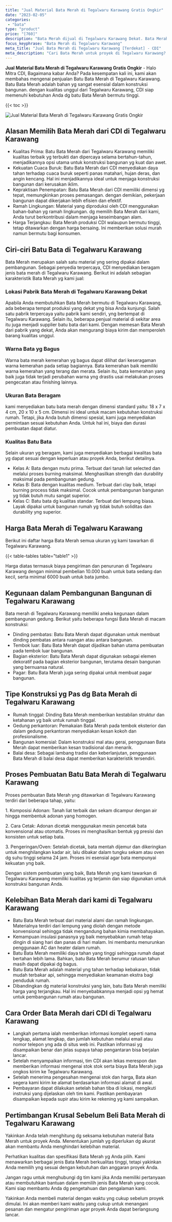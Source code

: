 ```yaml
---
title: "Jual Material Bata Merah di Tegalwaru Karawang Gratis Ongkir"
date: "2023-02-05"
categories:
 - "bata"
type: "product"
price: "[760]"
description: "Bata Merah dijual di Tegalwaru Karawang Dekat. Bata Merah ini sering dipakai dalam proyek pembangunan sebagai bahan bangunan yang tahan lama dan awet. Hubungi kami untuk informasi lebih lanjut."
focus_keyphrase: "Bata Merah di Tegalwaru Karawang"
meta_title: "Jual Bata Merah di Tegalwaru Karawang [Terdekat] - CDI"
meta_description: "Cari Bata Merah untuk proyek di Tegalwaru Karawang? Kami memiliki Bata Merah berkualitas untuk material dinding. Segera dapatkan penawaran terbaik."
---
```


**Jual Material Bata Merah di Tegalwaru Karawang Gratis Ongkir** - Halo Mitra CDI, Bagaimana kabar Anda? Pada kesempatan kali ini, kami akan membahas mengenai penjualan Batu Bata Merah di Tegalwaru Karawang. Batu Bata Merah adalah bahan yg sangat esensial dalam konstruksi bangunan. dengan kualitas unggul dari Tegalwaru Karawang, CDI siap memenuhi kebutuhan Anda dg batu Bata Merah bermutu tinggi.

{{< toc >}}

![Jual Material Bata Merah di Tegalwaru Karawang Gratis Ongkir](/images/bata/bata-merah-17.jpg)

## Alasan Memilih Bata Merah dari CDI di Tegalwaru Karawang

*   Kualitas Prima: Batu Bata Merah dari Tegalwaru Karawang memiliki kualitas terbaik yg terbukti dan dipercaya selama bertahun-tahun, menjadikannya opsi utama untuk konstruksi bangunan yg kuat dan awet.
*   Kekuatan Cuaca Buruk: Batu Bata Merah dari CDI menyediakan daya tahan terhadap cuaca buruk seperti panas matahari, hujan deras, dan angin kencang. Hal ini menjadikannya ideal untuk menjaga konstruksi bangunan dari kerusakan iklim.
*   Kepraktisan Penempatan: Batu Bata Merah dari CDI memiliki dimensi yg tepat, memungkinkan proses pemasangan. dengan demikian, pekerjaan bangunan dapat dikerjakan lebih efisien dan efektif.
*   Ramah Lingkungan: Material yang diproduksi oleh CDI menggunakan bahan-bahan yg ramah lingkungan. dg memilih Bata Merah dari kami, Anda turut berkontribusi dalam menjaga keseimbangan alam.
*   Harga Terjangkau: Bata Merah produksi CDI walaupun bermutu tinggi, tetap ditawarkan dengan harga bersaing. Ini memberikan solusi murah namun bermutu bagi konsumen.

## Ciri-ciri Batu Bata di Tegalwaru Karawang

Bata Merah merupakan salah satu material yng sering dipakai dalam pembangunan. Sebagai penyedia terpercaya, CDI menyediakan beragam jenis bata merah di Tegalwaru Karawang. Berikut ini adalah sebagian karakteristik Bata Merah yg kami jual:

### Lokasi Pabrik Bata Merah di Tegalwaru Karawang Dekat

Apabila Anda membutuhkan Bata Merah bermutu di Tegalwaru Karawang, ada beberapa tempat produksi yang dekat yng bisa Anda kunjungi. Salah satu pabrik terpercaya yaitu pabrik kami sendiri, yng bertempat di Tegalwaru Karawang. Selain itu, beberapa penjual material di sekitar area itu juga menjadi supplier batu bata dari kami. Dengan memesan Bata Merah dari pabrik yang dekat, Anda akan mengurangi biaya kirim dan memperoleh barang kualitas unggul.

### Warna Bata yg Bagus

Warna bata merah kemerahan yg bagus dapat dilihat dari keseragaman warna kemerahan pada setiap bagiannya. Bata kemerahan baik memiliki warna kemerahan yang terang dan merata. Selain itu, bata kemerahan yang baik juga tidak terjadi perubahan warna yng drastis usai melakukan proses pengecatan atau finishing lainnya.

### Ukuran Bata Beragam

kami menyediakan batu bata merah dengan dimensi standard yaitu: 18 x 7 x 4 cm, 20 x 10 x 5 cm. Dimensi ini ideal untuk macam kebutuhan konstruksi rumah. Tetapi, jika Anda butuh dimensi spesial, kami juga menyediakan permintaan sesuai kebutuhan Anda. Untuk hal ini, biaya dan durasi pembuatan dapat diatur.

### Kualitas Batu Bata

Selain ukuran yg beragam, kami juga menyediakan berbagai kwalitas bata yg dapat sesuai dengan keperluan atau proyek Anda, berikut detailnya.
*   Kelas A: Bata dengan mutu prima. Terbuat dari tanah liat selected dan melalui proses burning maksimal. Menghasilkan strength dan durability maksimal pada pembangunan gedung.
*   Kelas B: Bata dengan kualitas medium. Terbuat dari clay baik, tetapi burning process tidak maksimal. Cocok untuk pembangunan bangunan yg tidak butuh mutu sangat superior.
*   Kelas C: Batu bata dg kualitas standar. Terbuat dari lempung biasa. Layak dipakai untuk bangunan rumah yg tidak butuh soliditas dan durability yng superior.

## Harga Bata Merah di Tegalwaru Karawang

Berikut ini daftar harga Bata Merah semua ukuran yg kami tawarkan di Tegalwaru Karawang.

{{< table-tables table="table1" >}}

Harga diatas termasuk biaya pengiriman dan penurunan di Tegalwaru Karawang dengan minimal pembelian 10.000 buah untuk bata sedang dan kecil, serta minimal 6000 buah untuk bata jumbo.

## Kegunaan dalam Pembangunan Bangunan di Tegalwaru Karawang

Bata merah di Tegalwaru Karawang memiliki aneka kegunaan dalam pembangunan gedung. Berikut yaitu beberapa fungsi Bata Merah di macam konstruksi:

*   Dinding pembatas: Batu Bata Merah dapat digunakan untuk membuat dinding pembatas antara ruangan atau antara bangunan.
*   Tembok luar: Batu Bata Merah dapat dijadikan bahan utama pembuatan pada tembok luar bangunan.
*   Bagian eksterior: Batu Bata Merah dapat digunakan sebagai elemen dekoratif pada bagian eksterior bangunan, terutama desain bangunan yang bernuansa natural.
*   Pagar: Batu Bata Merah juga sering dipakai untuk membuat pagar bangunan.

## Tipe Konstruksi yg Pas dg Bata Merah di Tegalwaru Karawang

*   Rumah tinggal: Dinding Bata Merah memberikan kestabilan struktur dan ketahanan yg baik untuk rumah tinggal.
*   Gedung perkantoran: Pemakaian Bata Merah pada tembok eksterior dan dalam gedung perkantoran menyediakan kesan kokoh dan profesionalisme.
*   Bangunan komersial: Dalam konstruksi mal atau gerai, penggunaan Bata Merah dapat memberikan kesan tradisional dan menarik.
*   Balai desa: Sebagai lambang tradisi dan keberlanjutan, penggunaan Bata Merah di balai desa dapat memberikan karakteristik tersendiri.

## Proses Pembuatan Batu Bata Merah di Tegalwaru Karawang

Proses pembuatan Bata Merah yng ditawarkan di Tegalwaru Karawang terdiri dari beberapa tahap, yaitu:

1\. Komposisi Adonan: Tanah liat terbaik dan sekam dicampur dengan air hingga membentuk adonan yang homogen.

2\. Cara Cetak: Adonan dicetak menggunakan mesin pencetak bata konvensional atau otomatis. Proses ini menghasilkan bentuk yg presisi dan konsisten untuk setiap bata.

3\. Pengeringan/Oven: Setelah dicetak, bata mentah dijemur dan dikeringkan untuk menghilangkan kadar air, lalu dibakar dalam tungku sekam atau oven dg suhu tinggi selama 24 jam. Proses ini esensial agar bata mempunyai kekuatan yng baik.

Dengan sistem pembuatan yang baik, Bata Merah yng kami tawarkan di Tegalwaru Karawang memiliki kualitas yg terjamin dan siap digunakan untuk konstruksi bangunan Anda.

## Kelebihan Bata Merah dari kami di Tegalwaru Karawang

*   Batu Bata Merah terbuat dari material alami dan ramah lingkungan. Materialnya terdiri dari lempung yang diolah dengan metode konvensional sehingga tidak mengandung bahan kimia membahayakan.
*   Kemampuan insulasi panasnya yg baik menyebabkan rumah tetap dingin di siang hari dan panas di hari malam. Ini membantu menurunkan penggunaan AC dan heater dalam rumah.
*   Batu Bata Merah memiliki daya tahan yang tinggi sehingga rumah dapat bertahan lebih lama. Bahkan, batu Bata Merah berumur ratusan tahun masih dapat dipakai dg bagus.
*   Batu Bata Merah adalah material yng tahan terhadap kebakaran, tidak mudah terbakar api, sehingga menyediakan keamanan ekstra bagi penduduk rumah.
*   Dibandingkan dg material konstruksi yang lain, batu Bata Merah memiliki harga yang terjangkau. Hal ini menyebabkannya menjadi opsi yg hemat untuk pembangunan rumah atau bangunan.

## Cara Order Bata Merah dari CDI di Tegalwaru Karawang

*   Langkah pertama ialah memberikan informasi komplet seperti nama lengkap, alamat lengkap, dan jumlah kebutuhan melalui email atau nomor telepon yng ada di situs web ini. Pastikan informasi yg disampaikan benar dan jelas supaya tahap pengantaran bisa berjalan lancar.
*   Setelah menyampaikan informasi, tim CDI akan lekas merespon dan memberikan informasi mengenai stok stok serta biaya Bata Merah juga ongkos kirim ke Tegalwaru Karawang.
*   Setelah menerima pengesahan mengenai stok dan harga, Bata akan segera kami kirim ke alamat berdasarkan informasi alamat di awal.
*   Pembayaran dapat dilakukan setelah bahan tiba di lokasi, mengikuti instruksi yang dijelaskan oleh tim kami. Pastikan pembayaran disampaikan kepada supir atau kirim ke rekening yg kami sampaikan.

## Pertimbangan Krusal Sebelum Beli Bata Merah di Tegalwaru Karawang

Yakinkan Anda telah menghitung dg seksama kebutuhan material Bata Merah untuk proyek Anda. Menentukan jumlah yg diperlukan dg akurat akan membantu Anda menghindari kelebihan material.

Perhatikan kualitas dan spesifikasi Bata Merah yg Anda pilih. Kami menawarkan berbagai jenis Bata Merah berkualitas tinggi, tetapi yakinkan Anda memilih yng sesuai dengan kebutuhan dan anggaran proyek Anda.

Jangan ragu untuk menghubungi dg tim kami jika Anda memiliki pertanyaan atau membutuhkan bantuan dalam memilih jenis Bata Merah yang cocok. Kami siap membantu Anda dg pengetahuan dan pengalaman kami.

Yakinkan Anda membeli material dengan waktu yng cukup sebelum proyek dimulai. Ini akan memberi kami waktu yang cukup untuk menangani pesanan dan mengatur pengiriman agar proyek Anda dapat berlangsung lancar.